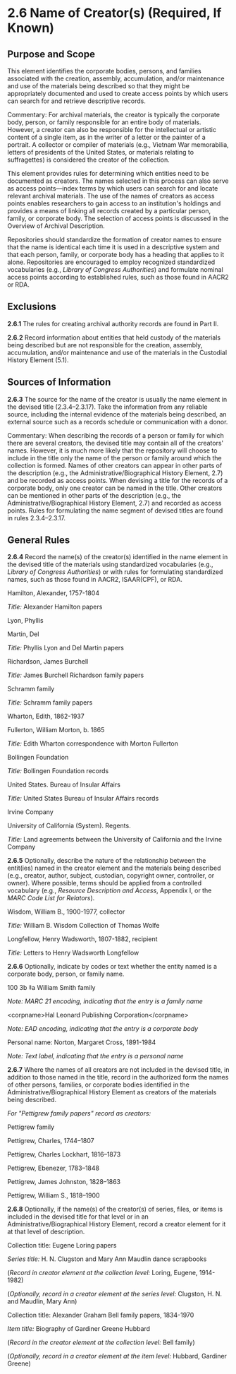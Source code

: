 # 2.6 Name of Creator(s) (Required, If Known)

## Purpose and Scope

This element identifies the corporate bodies, persons, and families associated with the creation, assembly, accumulation, and/or maintenance and use of the materials being described so that they might be appropriately documented and used to create access points by which users can search for and retrieve descriptive records.

Commentary: For archival materials, the creator is typically the corporate body, person, or family responsible for an entire body of materials. However, a creator can also be responsible for the intellectual or artistic content of a single item, as in the writer of a letter or the painter of a portrait. A collector or compiler of materials (e.g., Vietnam War memorabilia, letters of presidents of the United States, or materials relating to suffragettes) is considered the creator of the collection.

This element provides rules for determining which entities need to be documented as creators. The names selected in this process can also serve as access points—index terms by which users can search for and locate relevant archival materials. The use of the names of creators as access points enables researchers to gain access to an institution's holdings and provides a means of linking all records created by a particular person, family, or corporate body. The selection of access points is discussed in the Overview of Archival Description.

Repositories should standardize the formation of creator names to ensure that the name is identical each time it is used in a descriptive system and that each person, family, or corporate body has a heading that applies to it alone. Repositories are encouraged to employ recognized standardized vocabularies (e.g., _Library of Congress Authorities_) and formulate nominal access points according to established rules, such as those found in AACR2 or RDA.

## Exclusions

**2.6.1** The rules for creating archival authority records are found in Part II.

**2.6.2** Record information about entities that held custody of the materials being described but are not responsible for the creation, assembly, accumulation, and/or maintenance and use of the materials in the Custodial History Element (5.1).

## Sources of Information

**2.6.3** The source for the name of the creator is usually the name element in the devised title (2.3.4–2.3.17). Take the information from any reliable source, including the internal evidence of the materials being described, an external source such as a records schedule or communication with a donor.

Commentary: When describing the records of a person or family for which there are several creators, the devised title may contain all of the creators' names. However, it is much more likely that the repository will choose to include in the title only the name of the person or family around which the collection is formed. Names of other creators can appear in other parts of the description (e.g., the Administrative/Biographical History Element, 2.7) and be recorded as access points. When devising a title for the records of a corporate body, only one creator can be named in the title. Other creators can be mentioned in other parts of the description (e.g., the Administrative/Biographical History Element, 2.7) and recorded as access points. Rules for formulating the name segment of devised titles are found in rules 2.3.4–2.3.17.

## General Rules

**2.6.4** Record the name(s) of the creator(s) identified in the name element in the devised title of the materials using standardized vocabularies (e.g., _Library of Congress Authorities_) or with rules for formulating standardized names, such as those found in AACR2, ISAAR(CPF), or RDA.

<p class="dacs-example">Hamilton, Alexander, 1757-1804</p>
<p class="dacs-example"><em>Title:</em> Alexander Hamilton papers</p>

<p class="dacs-example">Lyon, Phyllis</p>

<p class="dacs-example">Martin, Del</p>
<p class="dacs-example"><em>Title:</em> Phyllis Lyon and Del Martin papers</p>

<p class="dacs-example">Richardson, James Burchell</p>
<p class="dacs-example"><em>Title:</em> James Burchell Richardson family papers</p>

<p class="dacs-example">Schramm family</p>
<p class="dacs-example"><em>Title:</em> Schramm family papers</p>

<p class="dacs-example">Wharton, Edith, 1862-1937</p>

<p class="dacs-example">Fullerton, William Morton, b. 1865</p>
<p class="dacs-example"><em>Title:</em> Edith Wharton correspondence with Morton Fullerton</p>

<p class="dacs-example">Bollingen Foundation</p>
<p class="dacs-example"><em>Title:</em> Bollingen Foundation records</p>

<p class="dacs-example">United States. Bureau of Insular Affairs</p>
<p class="dacs-example"><em>Title:</em> United States Bureau of Insular Affairs records</p>

<p class="dacs-example">Irvine Company</p>

<p class="dacs-example">University of California (System). Regents.</p>
<p class="dacs-example"><em>Title:</em> Land agreements between the University of California and the Irvine Company</p>

**2.6.5** Optionally, describe the nature of the relationship between the entit(ies) named in the creator element and the materials being described (e.g., creator, author, subject, custodian, copyright owner, controller, or owner). Where possible, terms should be applied from a controlled vocabulary (e.g., _Resource Description and Access_, Appendix I, or the _MARC Code List for Relators_).

<p class="dacs-example">Wisdom, William B., 1900-1977, collector</p>
<p class="dacs-example"><em>Title:</em> William B. Wisdom Collection of Thomas Wolfe</p>

<p class="dacs-example">Longfellow, Henry Wadsworth, 1807-1882, recipient</p>
<p class="dacs-example"><em>Title:</em> Letters to Henry Wadsworth Longfellow</p>

**2.6.6** Optionally, indicate by codes or text whether the entity named is a corporate body, person, or family name.

<p class="dacs-example">100 3b ‡a William Smith family</p>
<p class="dacs-example"><em>Note: MARC 21 encoding, indicating that the entry is a family name</em></p>

<p class="dacs-example">&lt;corpname&gt;Hal Leonard Publishing Corporation&lt;/corpname&gt;</p>
<p class="dacs-example"><em>Note: EAD encoding, indicating that the entry is a corporate body</em></p>

<p class="dacs-example">Personal name: Norton, Margaret Cross, 1891-1984</p>
<p class="dacs-example"><em>Note: Text label, indicating that the entry is a personal name</em></p>

**2.6.7** Where the names of all creators are not included in the devised title, in addition to those named in the title, record in the authorized form the names of other persons, families, or corporate bodies identified in the Administrative/Biographical History Element as creators of the materials being described.

<p class="dacs-example"><em>For "Pettigrew family papers" record as creators:</em></p>
<p class="dacs-example">Pettigrew family</p>
<p class="dacs-example">Pettigrew, Charles, 1744–1807</p>
<p class="dacs-example">Pettigrew, Charles Lockhart, 1816–1873</p>
<p class="dacs-example">Pettigrew, Ebenezer, 1783–1848</p>
<p class="dacs-example">Pettigrew, James Johnston, 1828–1863</p>
<p class="dacs-example">Pettigrew, William S., 1818–1900</p>

**2.6.8** Optionally, if the name(s) of the creator(s) of series, files, or items is included in the devised title for that level or in an Administrative/Biographical History Element, record a creator element for it at that level of description.

<p class="dacs-example">Collection title: Eugene Loring papers</p>
<p class="dacs-example"><em>Series title:</em> H. N. Clugston and Mary Ann Maudlin dance scrapbooks</p>
<p class="dacs-example">(<em>Record in creator element at the collection level:</em> Loring, Eugene, 1914-1982)</p>
<p class="dacs-example">(<em>Optionally, record in a creator element at the series level:</em> Clugston, H. N. and Maudlin, Mary Ann)</p>

<p class="dacs-example">Collection title: Alexander Graham Bell family papers, 1834-1970</p>
<p class="dacs-example"><em>Item title:</em> Biography of Gardiner Greene Hubbard</p>
<p class="dacs-example">(<em>Record in the creator element at the collection level:</em> Bell family)</p>
<p class="dacs-example">(<em>Optionally, record in a creator element at the item level:</em> Hubbard, Gardiner Greene)</p>
